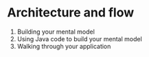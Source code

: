 Architecture and flow
=============

1. Building your mental model
2. Using Java code to build your mental model
3. Walking through your application

